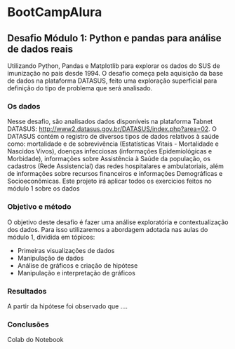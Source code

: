 # BootCampAlura


## Desafio Módulo 1: Python e pandas para análise de dados reais
Utilizando Python, Pandas e Matplotlib para explorar os dados do SUS de imunização no país desde 1994. O desafio começa pela aquisição da base de dados na plataforma DATASUS, feito uma exploração superficial para definição do tipo de problema que será analisado.


### Os dados
Nesse desafio, são analisados dados disponíveis na plataforma Tabnet DATASUS: http://www2.datasus.gov.br/DATASUS/index.php?area=02. O DATASUS contém o registro de diversos tipos de dados relativos à saúde como:  mortalidade e de sobrevivência (Estatísticas Vitais - Mortalidade e Nascidos Vivos), doenças infecciosas (informações Epidemiológicas e Morbidade), informações sobre Assistência à Saúde da população, os cadastros (Rede Assistencial) das redes hospitalares e ambulatoriais, além de informações sobre  recursos financeiros e informações Demográficas e Socioeconômicas. Este projeto irá aplicar todos os exercicios feitos no módulo 1 sobre os dados 


### Objetivo e método
O objetivo deste desafio é fazer uma análise exploratória e contextualização dos dados. Para isso utilizaremos a abordagem adotada nas aulas do módulo 1, dividida em tópicos: 

- Primeiras visualizações de dados
- Manipulação de dados
- Análise de gráficos e criação de hipótese
- Manipulação e interpretação de gráficos


### Resultados

A partir da hipótese foi observado que ....


### Conclusões


Colab do Notebook
